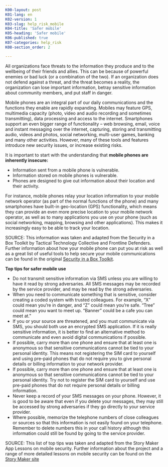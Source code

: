 ```yaml
---
K00-layout: post
K01-lang: en
K02-version: 1
K03-slug: help_risk_mobile
K04-title: 'Safer mobile'
K05-heading: 'Safer mobile'
K06-published: true
K07-categories: help_risk
K08-section_order: 2

---
```


All organizations face threats to the information they produce and to the wellbeing of their friends and allies. This can be because of powerful enemies or bad luck (or a combination of the two). If an organization does not defend against a threat, and the threat becomes a reality, the organization can lose important information, betray sensitive information about community members, and put staff in danger.

Mobile phones are an integral part of our daily communications and the functions they enable are rapidly expanding. Mobiles may feature GPS, multimedia capacity (photo, video and audio recording and sometimes transmitting), data processing and access to the internet. Smartphones support an even bigger range of functionality – web browsing, email, voice and instant messaging over the internet, capturing, storing and transmitting audio, videos and photos, social networking, multi-user games, banking and many other activities. However, many of these tools and features introduce new security issues, or increase existing risks.

It is important to start with the understanding that **mobile phones are inherently insecure:**

* Information sent from a mobile phone is vulnerable.
* Information stored on mobile phones is vulnerable.
* Phones are designed to give out information about their location and their activity.

For instance, mobile phones relay your location information to your mobile network operator (as part of the normal functions of the phone) and many smartphones have built-in geo-location (GPS) functionality, which means they can provide an even more precise location to your mobile network operator, as well as to many applications you use on your phone (such as social networking, mapping, browsing and other applications). This makes it increasingly easy to be able to track your location.

SOURCE: This information was taken and adapted from the Security in a Box Toolkit by Tactical Technology Collective and Frontline Defenders. Further information about how your mobile phone can put you at risk as well as a great list of useful tools to help secure your mobile communications can be found in the original [Security in a Box Toolkit](https://securityinabox.org/).

**Top tips for safer mobile use**

  - Do not transmit sensitive information via SMS unless you are willing to have it read by strong adversaries. All SMS messages may be recorded by the service provider, and may be read by the strong adversaries.
  - When you need to communicate something that is sensitive, consider creating a coded system with trusted colleagues. For example, “X” could mean you’re in danger, and “Z” could mean you’re safe. “Tree” could mean you want to meet up. “Banner” could be a cafe you can meet at."
  - If you or your source are threatened, and you must communicate via SMS, you should both use an encrypted SMS application. If it is really sensitive information, it is better to find an alternative method to communicate and even avoid digital communications if possible. 
  - If possible, carry more than one phone and ensure that at least one is anonymous so that sensitive communications cannot be tied to your personal identity. This means not registering the SIM card to yourself and using pre-paid phones that do not require you to give personal details or billing information to your network provider.
  - If possible, carry more than one phone and ensure that at least one is anonymous so that sensitive communications cannot be tied to your personal identity. Try not to register the SIM card to yourself and use pre-paid phones that do not require personal details or billing information.
  - Never keep a record of your SMS messages on your phone. However, it is good to be aware that even if you delete your messages, they may still be accessed by strong adversaries if they go directly to your service provider.
  - Where possible, memorize the telephone numbers of close colleagues or sources so that this information is not easily found on your telephone. Remember to delete numbers this in your call history although this information could still be found by going to the service provider.

SOURCE: This list of top tips was taken and adapted from the Story Maker App Lessons on mobile security. Further information about the project and a range of more detailed lessons on mobile security can be found on the [Story Maker site](https://storymaker.cc/lessons/?Lesson=/2/2.7/&Lang=en)